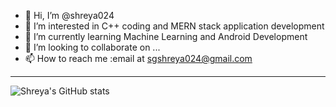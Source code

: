 - 👋 Hi, I’m @shreya024
- 👀 I’m interested in C++ coding and MERN stack application development
- 🌱 I’m currently learning Machine Learning and Android Development
- 💞️ I’m looking to collaborate on ...
- 📫 How to reach me :email at sgshreya024@gmail.com
---
![Shreya's GitHub stats](https://github-readme-stats.vercel.app/api?username=shreya024&show_icons=true&theme=radical)

<!---
shreya024/shreya024 is a ✨ special ✨ repository because its `README.md` (this file) appears on your GitHub profile.
You can click the Preview link to take a look at your changes.
--->
